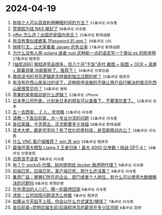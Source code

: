 # 2024-04-19

1. [有啥个人可以高效利用睡眠时间的方法？](https://www.v2ex.com/t/1033796) `51条评论` `问与答`
1. [宽带因为挂 NAS 被封了](https://www.v2ex.com/t/1033800) `30条评论` `问与答`
1. [offer 怎么选？出国还是国内央企？](https://www.v2ex.com/t/1033840) `25条评论` `职场话题`
1. [有没有类似或媲美 1Password 的 app？](https://www.v2ex.com/t/1033795) `18条评论` `iOS`
1. [抛砖引玉，让大家看看 Javaer 的失业率](https://www.v2ex.com/t/1033802) `17条评论` `职场话题`
1. [为什么没有人用 golang 或者 rust 这种新一点的语言写一个类似 es 的程序啊](https://www.v2ex.com/t/1033793) `17条评论` `程序员`
1. [[抽奖送码] 我知道竞品很多，但几个月"干饭"迭代 截图 + 贴图 + OCR + 录屏 + 屏幕测量 功能都有了，推荐下！](https://www.v2ex.com/t/1033803) `16条评论` `分享创造`
1. [微信读书的书币逻辑是怎样做到独立过期的呢？](https://www.v2ex.com/t/1033839) `15条评论` `程序员`
1. [有没有在西山居呆过的说下，这种程序该做的不做让用户自行解决的情况在西山居很常见吗？](https://www.v2ex.com/t/1033813) `14条评论` `游戏`
1. [苹果的来电振动是什么逻辑？](https://www.v2ex.com/t/1033845) `12条评论` `iPhone`
1. [日本黑公司列表，计划来日本的朋友可以查看下，不要落坑里了。](https://www.v2ex.com/t/1033791) `12条评论` `日本`
1. [五一去西安， 2 人，求攻略](https://www.v2ex.com/t/1033834) `11条评论` `问与答`
1. [请教一下各位前辈，大一专业分流的问题](https://www.v2ex.com/t/1033805) `11条评论` `问与答`
1. [各位英雄，今天周五，这次能要多少涨幅](https://www.v2ex.com/t/1033819) `10条评论` `职场话题`
1. [技术大佬，都是宅宅吗？有了优化的黑科技，是否能移动办公？](https://www.v2ex.com/t/1033812) `10条评论` `问与答`
1. [什么 VNC 客户端推荐？ win 连 win](https://www.v2ex.com/t/1033810) `10条评论` `程序员`
1. [最强开源大模型 Llama 3 王者归来！最大 4000 亿参数！挑战 GPT-4！](https://www.v2ex.com/t/1033801) `10条评论` `分享发现`
1. [旧房该不该卖](https://www.v2ex.com/t/1033823) `9条评论` `问与答`
1. [有 1 个 socks5 代理，如何提供给 docker 做透明代理？](https://www.v2ex.com/t/1033787) `9条评论` `问与答`
1. [前端已死，后端已死，客户端已死，那什么还活着？](https://www.v2ex.com/t/1033851) `8条评论` `问与答`
1. [集思广益｜舅舅们所在的企业、部门或者个人岗位，有什么可以使用大数据解决的问题吗](https://www.v2ex.com/t/1033825) `8条评论` `奇思妙想`
1. [在外漂泊的人儿们，哪一刻最想回家](https://www.v2ex.com/t/1033804) `8条评论` `问与答`
1. [求助：公司加班问题该怎么仲裁](https://www.v2ex.com/t/1033844) `7条评论` `程序员`
1. [如果从今天起不上班，你会以什么方式谋生/搞钱？](https://www.v2ex.com/t/1033836) `7条评论` `问与答`
1. [各位前辈~昆明应届生前/后端程序员的薪资在多少区间呢](https://www.v2ex.com/t/1033833) `6条评论` `昆明`
